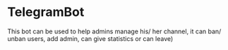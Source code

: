 # TelegramBot
This bot can be used to help admins manage his/ her channel, it can ban/ unban users, add admin, can give statistics or can leave)
